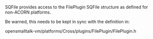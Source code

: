 SQFile provides access to the FilePlugin SQFile structure as defined for non-ACORN platforms.

Be warned, this needs to be kept in sync with the definition in:

opensmalltalk-vm/platforms/Cross/plugins/FilePlugin/FilePlugin.h
